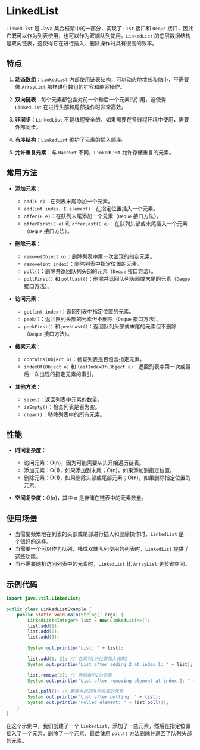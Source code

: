 # LinkedList

`LinkedList` 是 Java 集合框架中的一部分，实现了 `List` 接口和 `Deque` 接口，因此它既可以作为列表使用，也可以作为双端队列使用。`LinkedList` 的底层数据结构是双向链表，这使得它在进行插入、删除操作时具有很高的效率。

## 特点

1. **动态数组**：`LinkedList` 内部使用链表结构，可以动态地增长和缩小，不需要像 `ArrayList` 那样进行数组的扩容和缩容操作。

2. **双向链表**：每个元素都包含对前一个和后一个元素的引用，这使得 `LinkedList` 在进行头部和尾部操作时非常高效。

3. **非同步**：`LinkedList` 不是线程安全的，如果需要在多线程环境中使用，需要外部同步。

4. **有序结构**：`LinkedList` 维护了元素的插入顺序。

5. **允许重复元素**：与 `HashSet` 不同，`LinkedList` 允许存储重复的元素。

## 常用方法

- **添加元素**：
  - `add(E e)`：在列表末尾添加一个元素。
  - `add(int index, E element)`：在指定位置插入一个元素。
  - `offer(E e)`：在队列末尾添加一个元素（`Deque` 接口方法）。
  - `offerFirst(E e)` 和 `offerLast(E e)`：在队列头部或末尾插入一个元素（`Deque` 接口方法）。

- **删除元素**：
  - `remove(Object o)`：删除列表中第一次出现的指定元素。
  - `remove(int index)`：删除列表中指定位置的元素。
  - `poll()`：删除并返回队列头部的元素（`Deque` 接口方法）。
  - `pollFirst()` 和 `pollLast()`：删除并返回队列头部或末尾的元素（`Deque` 接口方法）。

- **访问元素**：
  - `get(int index)`：返回列表中指定位置的元素。
  - `peek()`：返回队列头部的元素但不删除（`Deque` 接口方法）。
  - `peekFirst()` 和 `peekLast()`：返回队列头部或末尾的元素但不删除（`Deque` 接口方法）。

- **搜索元素**：
  - `contains(Object o)`：检查列表是否包含指定元素。
  - `indexOf(Object o)` 和 `lastIndexOf(Object o)`：返回列表中第一次或最后一次出现的指定元素的索引。

- **其他方法**：
  - `size()`：返回列表中元素的数量。
  - `isEmpty()`：检查列表是否为空。
  - `clear()`：移除列表中的所有元素。

## 性能

- **时间复杂度**：
  - 访问元素：O(n)，因为可能需要从头开始遍历链表。
  - 添加元素：O(1)，如果添加到末尾；O(n)，如果添加到指定位置。
  - 删除元素：O(1)，如果删除头部或尾部元素；O(n)，如果删除指定位置的元素。

- **空间复杂度**：O(n)，其中 n 是存储在链表中的元素数量。

## 使用场景

- 当需要频繁地在列表的头部或尾部进行插入和删除操作时，`LinkedList` 是一个很好的选择。
- 当需要一个可以作为队列、栈或双端队列使用的列表时，`LinkedList` 提供了这些功能。
- 当不需要随机访问列表中的元素时，`LinkedList` 比 `ArrayList` 更节省空间。

## 示例代码

```java
import java.util.LinkedList;

public class LinkedListExample {
    public static void main(String[] args) {
        LinkedList<Integer> list = new LinkedList<>();
        list.add(1);
        list.add(2);
        list.add(3);
        
        System.out.println("List: " + list);

        list.add(1, 2); // 在索引1的位置插入元素2
        System.out.println("List after adding 2 at index 1: " + list);

        list.remove(2); // 删除索引2的元素
        System.out.println("List after removing element at index 2: " + list);

        list.poll(); // 删除并返回队列头部的元素
        System.out.println("List after polling: " + list);
        System.out.println("Polled element: " + list.poll());
    }
}
```

在这个示例中，我们创建了一个 `LinkedList`，添加了一些元素，然后在指定位置插入了一个元素，删除了一个元素，最后使用 `poll()` 方法删除并返回了队列头部的元素。
